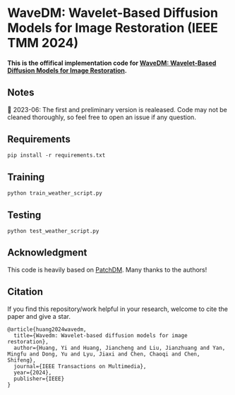 # WaveDM: Wavelet-Based Diffusion Models for Image Restoration (IEEE TMM 2024)

#### This is the offifical implementation code for [WaveDM: Wavelet-Based Diffusion Models for Image Restoration](https://arxiv.org/abs/2305.13819).

## Notes

📰 2023-06: The first and preliminary version is realeased. Code may not be cleaned thoroughly, so feel free to open an issue if any question.


## Requirements

```
pip install -r requirements.txt
```

## Training 

```
python train_weather_script.py
```

## Testing 

```
python test_weather_script.py
```

## Acknowledgment
This code is heavily based on [PatchDM](https://github.com/IGITUGraz/WeatherDiffusion). Many thanks to the authors!


## Citation
If you find this repository/work helpful in your research, welcome to cite the paper and give a star.
```
@article{huang2024wavedm,
  title={Wavedm: Wavelet-based diffusion models for image restoration},
  author={Huang, Yi and Huang, Jiancheng and Liu, Jianzhuang and Yan, Mingfu and Dong, Yu and Lyu, Jiaxi and Chen, Chaoqi and Chen, Shifeng},
  journal={IEEE Transactions on Multimedia},
  year={2024},
  publisher={IEEE}
}
```

